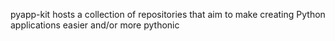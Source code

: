 pyapp-kit hosts a collection of repositories that aim to make creating Python applications easier and/or more pythonic
